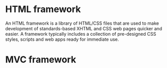 # HTML framework
An HTML framework is a library of HTML/CSS files that are used to make development of standards-based XHTML and CSS web pages quicker and easier. A framework typically includes a collection of pre-designed CSS styles, scripts and web apps ready for immediate use.
# MVC framework